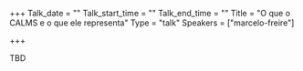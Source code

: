
+++
Talk_date = ""
Talk_start_time = ""
Talk_end_time = ""
Title = "O que o CALMS e o que ele representa"
Type = "talk"
Speakers = ["marcelo-freire"]

+++

TBD